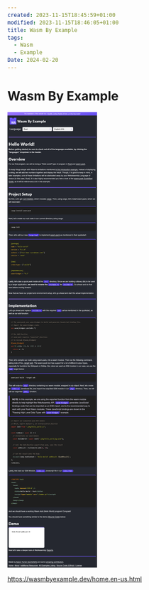```yaml
---
created: 2023-11-15T18:45:59+01:00
modified: 2023-11-15T18:46:05+01:00
title: Wasm By Example
tags:
  - Wasm
  - Example
Date: 2024-02-20
---
```


# Wasm By Example

![](_asset/2023-11-15_WasmByExample_image_1.png)

https://wasmbyexample.dev/home.en-us.html
